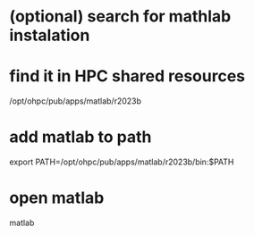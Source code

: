 # (optional) search for mathlab instalation 

# find it in HPC shared resources 
/opt/ohpc/pub/apps/matlab/r2023b

# add matlab to path
export PATH=/opt/ohpc/pub/apps/matlab/r2023b/bin:$PATH

# open matlab 
matlab


